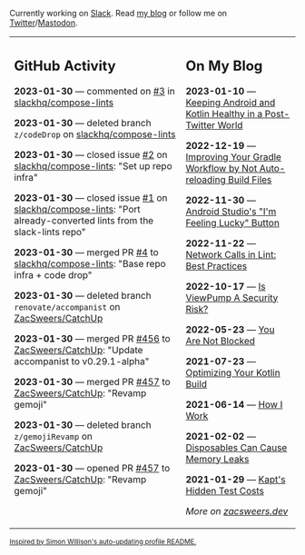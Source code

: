 Currently working on [Slack](https://slack.com/). Read [my blog](https://zacsweers.dev/) or follow me on [Twitter](https://twitter.com/ZacSweers)/[Mastodon](https://hachyderm.io/@ZacSweers).

<table><tr><td valign="top" width="60%">

## GitHub Activity
<!-- githubActivity starts -->
**2023-01-30** — commented on [#3](https://github.com/slackhq/compose-lints/issues/3#issuecomment-1409155092) in [slackhq/compose-lints](https://github.com/slackhq/compose-lints)

**2023-01-30** — deleted branch `z/codeDrop` on [slackhq/compose-lints](https://github.com/slackhq/compose-lints)

**2023-01-30** — closed issue [#2](https://github.com/slackhq/compose-lints/issues/2) on [slackhq/compose-lints](https://github.com/slackhq/compose-lints): "Set up repo infra"

**2023-01-30** — closed issue [#1](https://github.com/slackhq/compose-lints/issues/1) on [slackhq/compose-lints](https://github.com/slackhq/compose-lints): "Port already-converted lints from the slack-lints repo"

**2023-01-30** — merged PR [#4](https://github.com/slackhq/compose-lints/pull/4) to [slackhq/compose-lints](https://github.com/slackhq/compose-lints): "Base repo infra + code drop"

**2023-01-30** — deleted branch `renovate/accompanist` on [ZacSweers/CatchUp](https://github.com/ZacSweers/CatchUp)

**2023-01-30** — merged PR [#456](https://github.com/ZacSweers/CatchUp/pull/456) to [ZacSweers/CatchUp](https://github.com/ZacSweers/CatchUp): "Update accompanist to v0.29.1-alpha"

**2023-01-30** — merged PR [#457](https://github.com/ZacSweers/CatchUp/pull/457) to [ZacSweers/CatchUp](https://github.com/ZacSweers/CatchUp): "Revamp gemoji"

**2023-01-30** — deleted branch `z/gemojiRevamp` on [ZacSweers/CatchUp](https://github.com/ZacSweers/CatchUp)

**2023-01-30** — opened PR [#457](https://github.com/ZacSweers/CatchUp/pull/457) to [ZacSweers/CatchUp](https://github.com/ZacSweers/CatchUp): "Revamp gemoji"
<!-- githubActivity ends -->
</td><td valign="top" width="40%">

## On My Blog
<!-- blog starts -->
**2023-01-10** — [Keeping Android and Kotlin Healthy in a Post-Twitter World](https://www.zacsweers.dev/keeping-android-healthy/)

**2022-12-19** — [Improving Your Gradle Workflow by Not Auto-reloading Build Files](https://www.zacsweers.dev/improving-your-workflow-by-not-auto-reloading-build-files/)

**2022-11-30** — [Android Studio's "I'm Feeling Lucky" Button](https://www.zacsweers.dev/android-studios-im-feeling-lucky-button/)

**2022-11-22** — [Network Calls in Lint: Best Practices](https://www.zacsweers.dev/network-calls-in-lint-best-practices/)

**2022-10-17** — [Is ViewPump A Security Risk?](https://www.zacsweers.dev/is-viewpump-a-security-risk/)

**2022-05-23** — [You Are Not Blocked](https://www.zacsweers.dev/you-are-not-blocked/)

**2021-07-23** — [Optimizing Your Kotlin Build](https://www.zacsweers.dev/optimizing-your-kotlin-build/)

**2021-06-14** — [How I Work](https://www.zacsweers.dev/how-i-work/)

**2021-02-02** — [Disposables Can Cause Memory Leaks](https://www.zacsweers.dev/disposables-can-cause-memory-leaks/)

**2021-01-29** — [Kapt's Hidden Test Costs](https://www.zacsweers.dev/kapts-hidden-test-costs/)
<!-- blog ends -->
_More on [zacsweers.dev](https://zacsweers.dev/)_
</td></tr></table>

<sub><a href="https://simonwillison.net/2020/Jul/10/self-updating-profile-readme/">Inspired by Simon Willison's auto-updating profile README.</a></sub>